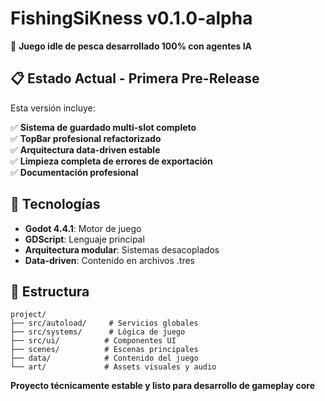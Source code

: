 # FishingSiKness v0.1.0-alpha

🎣 **Juego idle de pesca desarrollado 100% con agentes IA**

## 📋 Estado Actual - Primera Pre-Release

Esta versión incluye:

✅ **Sistema de guardado multi-slot completo**  
✅ **TopBar profesional refactorizado**  
✅ **Arquitectura data-driven estable**  
✅ **Limpieza completa de errores de exportación**  
✅ **Documentación profesional**  

## 🚀 Tecnologías

- **Godot 4.4.1**: Motor de juego
- **GDScript**: Lenguaje principal
- **Arquitectura modular**: Sistemas desacoplados
- **Data-driven**: Contenido en archivos .tres

## 📁 Estructura

```
project/
├── src/autoload/     # Servicios globales
├── src/systems/      # Lógica de juego
├── src/ui/          # Componentes UI
├── scenes/          # Escenas principales
├── data/            # Contenido del juego
└── art/             # Assets visuales y audio
```

**Proyecto técnicamente estable y listo para desarrollo de gameplay core**
